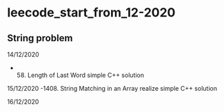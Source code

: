 # leecode_start_from_12-2020


## String problem

14/12/2020
- 58. Length of Last Word
simple C++ solution


15/12/2020
-1408. String Matching in an Array
realize simple C++ solution

16/12/2020


